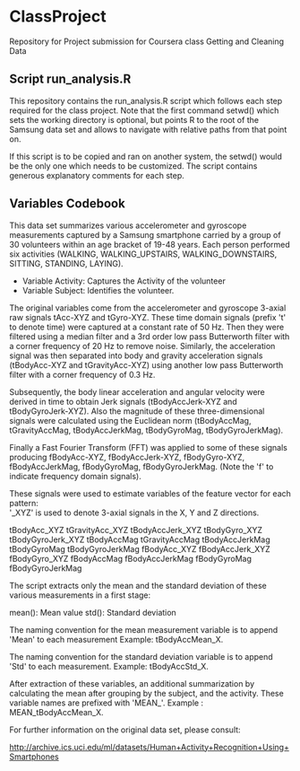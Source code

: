 # ClassProject
Repository for Project submission for Coursera class Getting and Cleaning Data

## Script run_analysis.R

This repository contains the run_analysis.R script which follows each step required for the class project. Note that the first command setwd() which sets the working directory is optional, but points R to the root of the Samsung data set and allows to navigate with relative paths from that point on.

If this script is to be copied and ran on another system, the setwd() would be the only one which needs to be customized.
The script contains generous explanatory comments for each step.

## Variables Codebook

This data set summarizes various accelerometer and gyroscope measurements captured by a Samsung smartphone carried by a group of 30 volunteers within an age bracket of 19-48 years. Each person performed six activities (WALKING, WALKING_UPSTAIRS, WALKING_DOWNSTAIRS, SITTING, STANDING, LAYING).

- Variable Activity: Captures the Activity of the volunteer
- Variable Subject: Identifies the volunteer.

The original variables come from the accelerometer and gyroscope 3-axial raw signals tAcc-XYZ and tGyro-XYZ. These time domain signals (prefix 't' to denote time) were captured at a constant rate of 50 Hz. Then they were filtered using a median filter and a 3rd order low pass Butterworth filter with a corner frequency of 20 Hz to remove noise. Similarly, the acceleration signal was then separated into body and gravity acceleration signals (tBodyAcc-XYZ and tGravityAcc-XYZ) using another low pass Butterworth filter with a corner frequency of 0.3 Hz. 

Subsequently, the body linear acceleration and angular velocity were derived in time to obtain Jerk signals (tBodyAccJerk-XYZ and tBodyGyroJerk-XYZ). Also the magnitude of these three-dimensional signals were calculated using the Euclidean norm (tBodyAccMag, tGravityAccMag, tBodyAccJerkMag, tBodyGyroMag, tBodyGyroJerkMag). 

Finally a Fast Fourier Transform (FFT) was applied to some of these signals producing fBodyAcc-XYZ, fBodyAccJerk-XYZ, fBodyGyro-XYZ, fBodyAccJerkMag, fBodyGyroMag, fBodyGyroJerkMag. (Note the 'f' to indicate frequency domain signals). 

These signals were used to estimate variables of the feature vector for each pattern:  
'_XYZ' is used to denote 3-axial signals in the X, Y and Z directions.

tBodyAcc_XYZ
tGravityAcc_XYZ
tBodyAccJerk_XYZ
tBodyGyro_XYZ
tBodyGyroJerk_XYZ
tBodyAccMag
tGravityAccMag
tBodyAccJerkMag
tBodyGyroMag
tBodyGyroJerkMag
fBodyAcc_XYZ
fBodyAccJerk_XYZ
fBodyGyro_XYZ
fBodyAccMag
fBodyAccJerkMag
fBodyGyroMag
fBodyGyroJerkMag

The script extracts only the mean and the standard deviation of these various measurements in a first stage:

mean(): Mean value
std(): Standard deviation

The naming convention for the mean measurement variable is to append 'Mean' to each measurement Example: tBodyAccMean_X.

The naming convention for the standard deviation variable is to append 'Std' to each measurement. Example: tBodyAccStd_X.

After extraction of these variables, an additional summarization by calculating the mean after grouping by the subject, and the activity. These variable names are prefixed with 'MEAN_'. Example : MEAN_tBodyAccMean_X.

For further information on the original data set, please consult:

http://archive.ics.uci.edu/ml/datasets/Human+Activity+Recognition+Using+Smartphones

